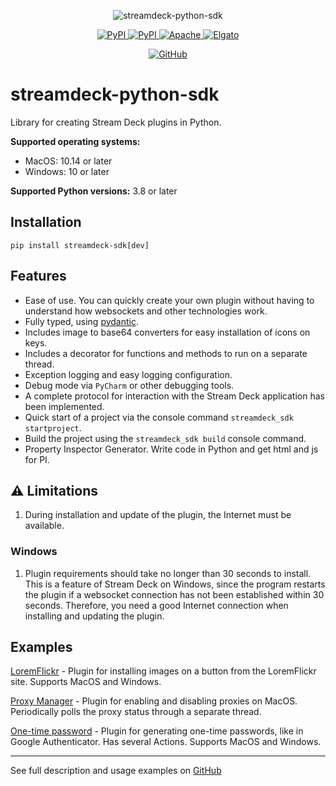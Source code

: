 <p align="center">
    <a>
        <img src="https://raw.githubusercontent.com/gri-gus/streamdeck-python-sdk/main/assets/images/cover.png" alt="streamdeck-python-sdk">
    </a>
</p>

<p align="center">
    <a href="https://pypi.org/project/streamdeck-sdk" target="_blank">
        <img src="https://img.shields.io/pypi/v/streamdeck-sdk" alt="PyPI">
    </a>
    <a href="https://pypi.org/project/streamdeck-sdk" target="_blank">
        <img src="https://static.pepy.tech/badge/streamdeck-sdk" alt="PyPI">
    </a>
    <a href="https://opensource.org/licenses/Apache-2.0" target="_blank">
        <img src="https://img.shields.io/badge/License-Apache_2.0-blue.svg" alt="Apache">
    </a>
    <a href="https://docs.elgato.com/sdk" target="_blank">
        <img src="https://badgen.net/badge/Elgato/doc/blue" alt="Elgato">
    </a>
</p>

<p align="center">
      <a href="https://github.com/gri-gus/streamdeck-python-sdk" target="_blank">
        <img src="https://img.shields.io/badge/github-%23121011.svg?style=for-the-badge&logo=github&logoColor=white" alt="GitHub">
    </a>
</p>

# streamdeck-python-sdk

Library for creating Stream Deck plugins in Python.

**Supported operating systems:**

* MacOS: 10.14 or later
* Windows: 10 or later

**Supported Python versions:** 3.8 or later

## Installation

```shell
pip install streamdeck-sdk[dev]
```

## Features

* Ease of use. You can quickly create your own plugin without having to understand how websockets and
  other technologies work.
* Fully typed, using [pydantic](https://github.com/pydantic/pydantic).
* Includes image to base64 converters for easy installation of icons on keys.
* Includes a decorator for functions and methods to run on a separate thread.
* Exception logging and easy logging configuration.
* Debug mode via `PyCharm` or other debugging tools.
* A complete protocol for interaction with the Stream Deck application has been implemented.
* Quick start of a project via the console command `streamdeck_sdk startproject`.
* Build the project using the `streamdeck_sdk build` console command.
* Property Inspector Generator. Write code in Python and get html and js for PI.

## ⚠️ Limitations

1. During installation and update of the plugin, the Internet must be available.

### Windows

1. Plugin requirements should take no longer than 30 seconds to install. This is a feature of Stream Deck on Windows,
   since the program restarts the plugin if a websocket connection has not been established within 30 seconds.
   Therefore, you need a good Internet connection when installing and updating the plugin.

## Examples

[LoremFlickr](https://github.com/gri-gus/loremflickr-streamdeck-plugin) - Plugin for installing images on a button from
the LoremFlickr site. Supports MacOS and Windows.

[Proxy Manager](https://github.com/gri-gus/proxymanager-streamdeck-plugin) - Plugin for enabling and disabling
proxies on MacOS. Periodically polls the proxy status through a separate thread.

[One-time password](https://github.com/gri-gus/otp-streamdeck-plugin) - Plugin for generating one-time passwords,
like in Google Authenticator. Has several Actions. Supports MacOS and Windows.

---

See full description and usage examples on
[GitHub](https://github.com/gri-gus/streamdeck-python-sdk)
